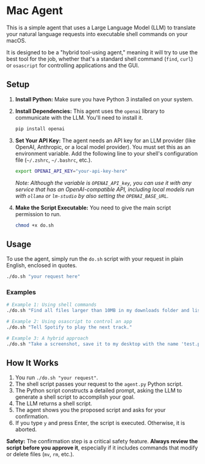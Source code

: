 # Mac Agent

This is a simple agent that uses a Large Language Model (LLM) to translate your natural language requests into executable shell commands on your macOS.

It is designed to be a "hybrid tool-using agent," meaning it will try to use the best tool for the job, whether that's a standard shell command (`find`, `curl`) or `osascript` for controlling applications and the GUI.

## Setup

1.  **Install Python:**
    Make sure you have Python 3 installed on your system.

2.  **Install Dependencies:**
    This agent uses the `openai` library to communicate with the LLM. You'll need to install it.
    ```bash
    pip install openai
    ```

3.  **Set Your API Key:**
    The agent needs an API key for an LLM provider (like OpenAI, Anthropic, or a local model provider). You must set this as an environment variable. Add the following line to your shell's configuration file (`~/.zshrc`, `~/.bashrc`, etc.).

    ```bash
    export OPENAI_API_KEY="your-api-key-here"
    ```
    *Note: Although the variable is `OPENAI_API_key`, you can use it with any service that has an OpenAI-compatible API, including local models run with `ollama` or `lm-studio` by also setting the `OPENAI_BASE_URL`.*

4.  **Make the Script Executable:**
    You need to give the main script permission to run.
    ```bash
    chmod +x do.sh
    ```

## Usage

To use the agent, simply run the `do.sh` script with your request in plain English, enclosed in quotes.

```bash
./do.sh "your request here"
```

### Examples

```bash
# Example 1: Using shell commands
./do.sh "Find all files larger than 10MB in my downloads folder and list them."

# Example 2: Using osascript to control an app
./do.sh "Tell Spotify to play the next track."

# Example 3: A hybrid approach
./do.sh "Take a screenshot, save it to my desktop with the name 'test.png', and then open it."
```

## How It Works

1.  You run `./do.sh "your request"`.
2.  The shell script passes your request to the `agent.py` Python script.
3.  The Python script constructs a detailed prompt, asking the LLM to generate a shell script to accomplish your goal.
4.  The LLM returns a shell script.
5.  The agent shows you the proposed script and asks for your confirmation.
6.  If you type `y` and press Enter, the script is executed. Otherwise, it is aborted.

**Safety:** The confirmation step is a critical safety feature. **Always review the script before you approve it**, especially if it includes commands that modify or delete files (`mv`, `rm`, etc.).
